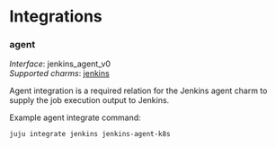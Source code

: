 # Integrations

### agent

_Interface_: jenkins_agent_v0  
_Supported charms_: [jenkins](https://charmhub.io/jenkins)

Agent integration is a required relation for the Jenkins agent charm to supply the job execution output to Jenkins.

Example agent integrate command: 
```
juju integrate jenkins jenkins-agent-k8s
```
